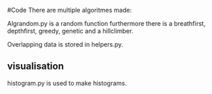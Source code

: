 #Code
There are multiple algoritmes made:

Algrandom.py is a random function
furthermore there is a breathfirst, depthfirst, greedy, genetic and a hillclimber. 

Overlapping data is stored in helpers.py. 

## visualisation
histogram.py is used to make histograms. 
